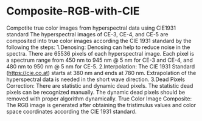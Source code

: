# Composite-RGB-with-CIE
Compotite true color images from hyperspectral data using CIE1931 standard
The hyperspectral images of CE-3, CE-4, and CE-5 are composited into true color images according the CIE 1931 standard by the following the steps:
1.Denosing: Denosing can help to reduce noise in the spectra. There are 65536 pixels of each hyperspectral image. Each pixel is a spectrum range from 450 nm to 945 nm @ 5 nm for CE-3 and CE-4, and 480 nm to 950 nm @ 5 nm for CE-5.
2.Interpolation: The CIE 1931 Standard (https://cie.co.at) starts at 380 nm and ends at 780 nm. Extrapolation of the hyperspectral data is needed in the short wave direction.
3.Dead Pixels Correction: There are statistic and dynamic dead pixels. The statistic dead pixels can be recognized manually. The dynamic dead pixels should be removed with proper algorithm dynamically.
True Color Image Composite: The RGB image is generated after obtaining the tristimulus values and color space coordinates according the CIE 1931 standard.
